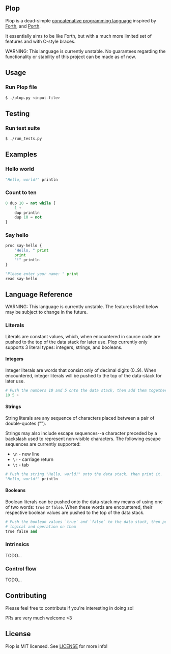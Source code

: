 ## Plop

Plop is a dead-simple
[concatenative programming language](https://en.wikipedia.org/wiki/Concatenative_programming_language)
inspired by [Forth](https://www.forth.com/forth/),
and [Porth](https://gitlab.com/tsoding/porth).

It essentially aims to be like Forth, but with a much more limited set of features and with C-style braces.

WARNING: This language is currently unstable. No guarantees regarding the functionality or stability of this project can be made as of now.

## Usage

### Run Plop file

```bash
$ ./plop.py <input-file>
```

## Testing

### Run test suite

```bash
$ ./run_tests.py
```

## Examples

### Hello world

```py
"Hello, world!" println
```

### Count to ten

```py
0 dup 10 = not while {
    1 +
    dup println
    dup 10 = not
}
```

### Say hello

```py
proc say-hello {
    "Hello, " print
    print
    "!" println
}

"Please enter your name: " print
read say-hello
```

## Language Reference

WARNING: This language is currently unstable. The features listed below may be subject to change in the future.

### Literals

Literals are constant values, which, when encountered in source code are pushed
to the top of the data stack for later use. Plop currently only supports 3
literal types: integers, strings, and booleans.

#### Integers

Integer literals are words that consist only of decimal digits (0..9). When
encountered, integer literals will be pushed to the top of the data-stack for
later use.

```py
# Push the numbers 10 and 5 onto the data stack, then add them together. 
10 5 +
```

#### Strings

String literals are any sequence of characters placed between a pair of 
double-quotes ("").

Strings may also include escape sequences--a character preceded by a backslash
used to represent non-visible characters. The following escape sequences are
currently supported:

- `\n` - new line
- `\r` - carriage return
- `\t` - tab

```py
# Push the string "Hello, world!" onto the data stack, then print it.
"Hello, world!" println
```

#### Booleans

Boolean literals can be pushed onto the data-stack my means of using one of two
words: `true` or `false`. When these words are encountered, their respective
boolean values are pushed to the top of the data stack.

```py
# Push the boolean values `true` and `false` to the data stack, then perform a
# logical and operation on them
true false and
```

### Intrinsics

TODO...

### Control flow

TODO...

## Contributing

Please feel free to contribute if you're interesting in doing so!

PRs are very much welcome <3

## License

Plop is MIT licensed. See [LICENSE](LICENSE) for more info!
